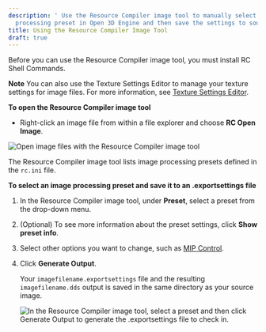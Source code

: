 ```yaml
---
description: ' Use the Resource Compiler image tool to manually select an image
  processing preset in Open 3D Engine and then save the settings to source control. '
title: Using the Resource Compiler Image Tool
draft: true
---
```


Before you can use the Resource Compiler image tool, you must install RC Shell Commands.

**Note**
You can also use the Texture Settings Editor to manage your texture settings for image files. For more information, see [Texture Settings Editor](/docs/userguide/texture-settings-editor/).

**To open the Resource Compiler image tool**
+ Right-click an image file from within a file explorer and choose **RC Open Image**.

![Open image files with the Resource Compiler image tool](/images/user-guide/assets/pipeline/asset-pipeline-images-resourcecompiler-2.png)

The Resource Compiler image tool lists image processing presets defined in the `rc.ini` file.

**To select an image processing preset and save it to an .exportsettings file**

1. In the Resource Compiler image tool, under **Preset**, select a preset from the drop-down menu.

1. (Optional) To see more information about the preset settings, click **Show preset info**.

1. Select other options you want to change, such as [MIP Control](/docs/userguide/assets/generating-mipmaps/).

1. Click **Generate Output**.

   Your `imagefilename.exportsettings` file and the resulting `imagefilename.dds` output is saved in the same directory as your source image.

   ![In the Resource Compiler image tool, select a preset and then click Generate Output to generate the .exportsettings file to check in.](/images/user-guide/assets/pipeline/asset-pipeline-images-resourcecompiler.jpg)
